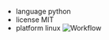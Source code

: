 - language python
- license MIT
- platform linux
![Workflow](https://github.com/github/docs/actions/workflows/main.yml/badge.svg)
